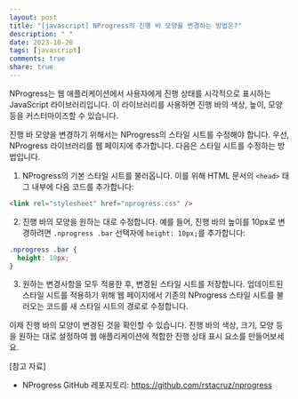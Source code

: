 ```yaml
---
layout: post
title: "[javascript] NProgress의 진행 바 모양을 변경하는 방법은?"
description: " "
date: 2023-10-20
tags: [javascript]
comments: true
share: true
---
```


NProgress는 웹 애플리케이션에서 사용자에게 진행 상태를 시각적으로 표시하는 JavaScript 라이브러리입니다. 이 라이브러리를 사용하면 진행 바의 색상, 높이, 모양 등을 커스터마이즈할 수 있습니다.

진행 바 모양을 변경하기 위해서는 NProgress의 스타일 시트를 수정해야 합니다. 우선, NProgress 라이브러리를 웹 페이지에 추가합니다. 다음은 스타일 시트를 수정하는 방법입니다.

1. NProgress의 기본 스타일 시트를 불러옵니다. 이를 위해 HTML 문서의 `<head>` 태그 내부에 다음 코드를 추가합니다:

```html
<link rel="stylesheet" href="nprogress.css" />
```

2. 진행 바의 모양을 원하는 대로 수정합니다. 예를 들어, 진행 바의 높이를 10px로 변경하려면 `.nprogress .bar` 선택자에 `height: 10px;`를 추가합니다:

```css
.nprogress .bar {
  height: 10px;
}
```

3. 원하는 변경사항을 모두 적용한 후, 변경된 스타일 시트를 저장합니다. 업데이트된 스타일 시트를 적용하기 위해 웹 페이지에서 기존의 NProgress 스타일 시트를 불러오는 코드를 새 스타일 시트의 경로로 수정합니다.

이제 진행 바의 모양이 변경된 것을 확인할 수 있습니다. 진행 바의 색상, 크기, 모양 등을 원하는 대로 설정하여 웹 애플리케이션에 적합한 진행 상태 표시 요소를 만들어보세요.

[참고 자료]
- NProgress GitHub 레포지토리: https://github.com/rstacruz/nprogress